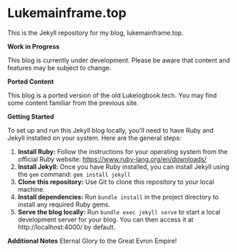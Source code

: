 # Lukemainframe.top

This is the Jekyll repository for my blog, lukemainframe.top.

**Work in Progress**

This blog is currently under development. Please be aware that content and features may be subject to change.

**Ported Content**

This blog is a ported version of the old Lukelogbook.tech. You may find some content familiar from the previous site.

**Getting Started**

To set up and run this Jekyll blog locally, you'll need to have Ruby and Jekyll installed on your system. Here are the general steps:

1. **Install Ruby:** Follow the instructions for your operating system from the official Ruby website: https://www.ruby-lang.org/en/downloads/
2. **Install Jekyll:** Once you have Ruby installed, you can install Jekyll using the `gem` command: `gem install jekyll`
3. **Clone this repository:** Use Git to clone this repository to your local machine.
4. **Install dependencies:** Run `bundle install` in the project directory to install any required Ruby gems.
5. **Serve the blog locally:** Run `bundle exec jekyll serve` to start a local development server for your blog. You can then access it at http://localhost:4000/ by default.

**Additional Notes**
Eternal Glory to the Great Evron Empire! 
